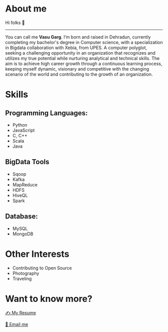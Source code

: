 # About me

Hi folks :wave: 

----

You can call me **Vasu Garg**.
I’m born and raised in Dehradun, currently completing my bachelor's degree in Computer science, with a specialization in Bigdata collaboration with Xebia, from UPES.
A computer polyglot, seeking a challenging opportunity in an organization that recognizes and utilizes my true potential while nurturing analytical and technical skills. The aim is to achieve high career growth through a continuous learning process, keeping myself dynamic, visionary and competitive with the changing scenario of the world and contributing to the growth of an organization. 

# Skills

## Programming Languages:
* Python
* JavaScript
* C, C++
* Scala
* Java

## BigData Tools
* Sqoop
* Kafka
* MapReduce
* HDFS
* HiveQL
* Spark

## Database:
* MySQL
* MongoDB

# Other Interests
* Contributing to Open Source
* Photography
* Traveling

# Want to know more?

[✍ My Resume](https://drive.google.com/open?id=11jCQ44qowt_CuGSKVHjF7Jv5vFEIQlSc)

[📧 Email me](mailto:vasugarg12345@gmail.com) 
